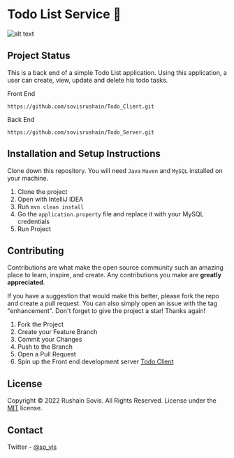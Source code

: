 # Todo List Service 📝

![alt text](https://github.com/sovisrushain/Todo_Client/raw/main/img/todo.png)


## Project Status

This is a back end of  a simple Todo List application. Using this application, a user can create, view, update and delete his todo tasks.

Front End
 ````
 https://github.com/sovisrushain/Todo_Client.git
 ````
Back End
 ````
https://github.com/sovisrushain/Todo_Server.git
 ````

## Installation and Setup Instructions

Clone down this repository. You will need  `Java`   `Maven` and `MySQL` installed on your machine.

1.  Clone the project
2.  Open with IntelliJ IDEA
3.  Run `mvn clean install`
4.  Go the `application.property` file and replace it with your MySQL credentials
5.  Run Project




## Contributing

Contributions are what make the open source community such an amazing place to learn, inspire, and create. Any contributions you make are  **greatly appreciated**.

If you have a suggestion that would make this better, please fork the repo and create a pull request. You can also simply open an issue with the tag "enhancement". Don't forget to give the project a star! Thanks again!

1.  Fork the Project
2.  Create your Feature Branch
3.  Commit your Changes
4.  Push to the Branch
5.  Open a Pull Request
6.  Spin up the Front end development server [Todo Client](https://github.com/sovisrushain/Todo_Client.git)

## License

Copyright © 2022 Rushain Sovis. All Rights Reserved. License under the [MIT](https://github.com/sovisrushain/Todo_Server/blob/main/LICENSE) license.

## Contact
Twitter - [@so_vis](https://twitter.com/so_vis)

